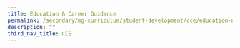 ```yaml
---
title: Education & Career Guidance
permalink: /secondary/mg-curriculum/student-development/cce/education-n-career-guidance/
description: ""
third_nav_title: CCE
---
```

